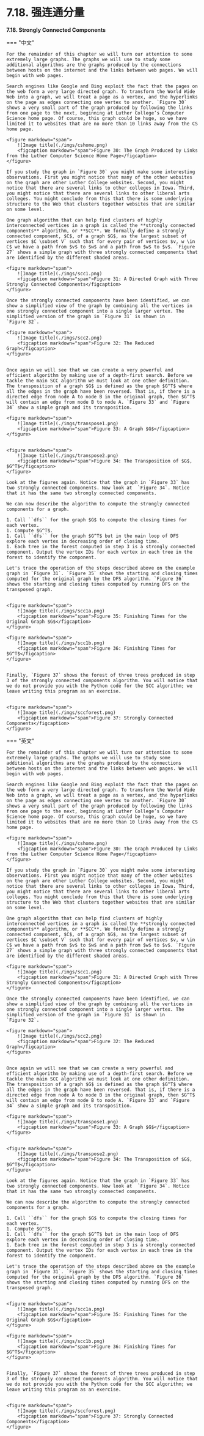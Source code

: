 # 7.18. 强连通分量

**7.18. Strongly Connected Components**

=== "中文"


    For the remainder of this chapter we will turn our attention to some extremely large graphs. The graphs we will use to study some additional algorithms are the graphs produced by the connections between hosts on the internet and the links between web pages. We will begin with web pages.
    
    Search engines like Google and Bing exploit the fact that the pages on the web form a very large directed graph. To transform the World Wide Web into a graph, we will treat a page as a vertex, and the hyperlinks on the page as edges connecting one vertex to another. `Figure 30` shows a very small part of the graph produced by following the links from one page to the next, beginning at Luther College’s Computer Science home page. Of course, this graph could be huge, so we have limited it to websites that are no more than 10 links away from the CS home page.
    
    <figure markdown="span">
        ![Image title](./imgs/cshome.png)
        <figcaption markdown="span">Figure 30: The Graph Produced by Links from the Luther Computer Science Home Page</figcaption>
    </figure>
    
    If you study the graph in `Figure 30` you might make some interesting observations. First you might notice that many of the other websites on the graph are other Luther College websites. Second, you might notice that there are several links to other colleges in Iowa. Third, you might notice that there are several links to other liberal arts colleges. You might conclude from this that there is some underlying structure to the Web that clusters together websites that are similar on some level.
    
    One graph algorithm that can help find clusters of highly interconnected vertices in a graph is called the **strongly connected components** algorithm, or **SCC**. We formally define a strongly connected component, $C$, of a graph $G$, as the largest subset of vertices $C \subset V` such that for every pair of vertices $v, w \in C$ we have a path from $v$ to $w$ and a path from $w$ to $v$. `Figure 27` shows a simple graph with three strongly connected components that are identified by the different shaded areas.
    
    <figure markdown="span">
        ![Image title](./imgs/scc1.png)
        <figcaption markdown="span">Figure 31: A Directed Graph with Three Strongly Connected Components</figcaption>
    </figure>
    
    Once the strongly connected components have been identified, we can show a simplified view of the graph by combining all the vertices in one strongly connected component into a single larger vertex. The simplified version of the graph in `Figure 31` is shown in `Figure 32`.
    
    <figure markdown="span">
        ![Image title](./imgs/scc2.png)
        <figcaption markdown="span">Figure 32: The Reduced Graph</figcaption>
    </figure>
    
    
    Once again we will see that we can create a very powerful and efficient algorithm by making use of a depth-first search. Before we tackle the main SCC algorithm we must look at one other definition. The transposition of a graph $G$ is defined as the graph $G^T$ where all the edges in the graph have been reversed. That is, if there is a directed edge from node A to node B in the original graph, then $G^T$ will contain an edge from node B to node A. `Figure 33` and `Figure 34` show a simple graph and its transposition.
    
    <figure markdown="span">
        ![Image title](./imgs/transpose1.png)
        <figcaption markdown="span">Figure 33: A Graph $G$</figcaption>
    </figure>
       
    
    <figure markdown="span">
        ![Image title](./imgs/transpose2.png)
        <figcaption markdown="span">Figure 34: The Transposition of $G$, $G^T$</figcaption>
    </figure>
    
    Look at the figures again. Notice that the graph in `Figure 33` has two strongly connected components. Now look at  `Figure 34`. Notice that it has the same two strongly connected components.
    
    We can now describe the algorithm to compute the strongly connected components for a graph.
    
    1. Call ``dfs`` for the graph $G$ to compute the closing times for each vertex.
    1. Compute $G^T$.
    1. Call ``dfs`` for the graph $G^T$ but in the main loop of DFS explore each vertex in decreasing order of closing time.
    1. Each tree in the forest computed in step 3 is a strongly connected component. Output the vertex IDs for each vertex in each tree in the forest to identify the component.
    
    Let's trace the operation of the steps described above on the example graph in `Figure 31`. `Figure 35` shows the starting and closing times computed for the original graph by the DFS algorithm. `Figure 36` shows the starting and closing times computed by running DFS on the transposed graph.
    
    
    <figure markdown="span">
        ![Image title](./imgs/scc1a.png)
        <figcaption markdown="span">Figure 35: Finishing Times for the Original Graph $G$</figcaption>
    </figure>
    
    <figure markdown="span">
        ![Image title](./imgs/scc1b.png)
        <figcaption markdown="span">Figure 36: Finishing Times for $G^T$</figcaption>
    </figure>
    
    
    Finally, `Figure 37` shows the forest of three trees produced in step 3 of the strongly connected components algorithm. You will notice that we do not provide you with the Python code for the SCC algorithm; we leave writing this program as an exercise.
    
    
    <figure markdown="span">
        ![Image title](./imgs/sccforest.png)
        <figcaption markdown="span">Figure 37: Strongly Connected Components</figcaption>
    </figure>

=== "英文"


    For the remainder of this chapter we will turn our attention to some extremely large graphs. The graphs we will use to study some additional algorithms are the graphs produced by the connections between hosts on the internet and the links between web pages. We will begin with web pages.
    
    Search engines like Google and Bing exploit the fact that the pages on the web form a very large directed graph. To transform the World Wide Web into a graph, we will treat a page as a vertex, and the hyperlinks on the page as edges connecting one vertex to another. `Figure 30` shows a very small part of the graph produced by following the links from one page to the next, beginning at Luther College’s Computer Science home page. Of course, this graph could be huge, so we have limited it to websites that are no more than 10 links away from the CS home page.
    
    <figure markdown="span">
        ![Image title](./imgs/cshome.png)
        <figcaption markdown="span">Figure 30: The Graph Produced by Links from the Luther Computer Science Home Page</figcaption>
    </figure>
    
    If you study the graph in `Figure 30` you might make some interesting observations. First you might notice that many of the other websites on the graph are other Luther College websites. Second, you might notice that there are several links to other colleges in Iowa. Third, you might notice that there are several links to other liberal arts colleges. You might conclude from this that there is some underlying structure to the Web that clusters together websites that are similar on some level.
    
    One graph algorithm that can help find clusters of highly interconnected vertices in a graph is called the **strongly connected components** algorithm, or **SCC**. We formally define a strongly connected component, $C$, of a graph $G$, as the largest subset of vertices $C \subset V` such that for every pair of vertices $v, w \in C$ we have a path from $v$ to $w$ and a path from $w$ to $v$. `Figure 27` shows a simple graph with three strongly connected components that are identified by the different shaded areas.
    
    <figure markdown="span">
        ![Image title](./imgs/scc1.png)
        <figcaption markdown="span">Figure 31: A Directed Graph with Three Strongly Connected Components</figcaption>
    </figure>
    
    Once the strongly connected components have been identified, we can show a simplified view of the graph by combining all the vertices in one strongly connected component into a single larger vertex. The simplified version of the graph in `Figure 31` is shown in `Figure 32`.
    
    <figure markdown="span">
        ![Image title](./imgs/scc2.png)
        <figcaption markdown="span">Figure 32: The Reduced Graph</figcaption>
    </figure>
    
    
    Once again we will see that we can create a very powerful and efficient algorithm by making use of a depth-first search. Before we tackle the main SCC algorithm we must look at one other definition. The transposition of a graph $G$ is defined as the graph $G^T$ where all the edges in the graph have been reversed. That is, if there is a directed edge from node A to node B in the original graph, then $G^T$ will contain an edge from node B to node A. `Figure 33` and `Figure 34` show a simple graph and its transposition.
    
    <figure markdown="span">
        ![Image title](./imgs/transpose1.png)
        <figcaption markdown="span">Figure 33: A Graph $G$</figcaption>
    </figure>
       
    
    <figure markdown="span">
        ![Image title](./imgs/transpose2.png)
        <figcaption markdown="span">Figure 34: The Transposition of $G$, $G^T$</figcaption>
    </figure>
    
    Look at the figures again. Notice that the graph in `Figure 33` has two strongly connected components. Now look at  `Figure 34`. Notice that it has the same two strongly connected components.
    
    We can now describe the algorithm to compute the strongly connected components for a graph.
    
    1. Call ``dfs`` for the graph $G$ to compute the closing times for each vertex.
    1. Compute $G^T$.
    1. Call ``dfs`` for the graph $G^T$ but in the main loop of DFS explore each vertex in decreasing order of closing time.
    1. Each tree in the forest computed in step 3 is a strongly connected component. Output the vertex IDs for each vertex in each tree in the forest to identify the component.
    
    Let's trace the operation of the steps described above on the example graph in `Figure 31`. `Figure 35` shows the starting and closing times computed for the original graph by the DFS algorithm. `Figure 36` shows the starting and closing times computed by running DFS on the transposed graph.
    
    
    <figure markdown="span">
        ![Image title](./imgs/scc1a.png)
        <figcaption markdown="span">Figure 35: Finishing Times for the Original Graph $G$</figcaption>
    </figure>
    
    <figure markdown="span">
        ![Image title](./imgs/scc1b.png)
        <figcaption markdown="span">Figure 36: Finishing Times for $G^T$</figcaption>
    </figure>
    
    
    Finally, `Figure 37` shows the forest of three trees produced in step 3 of the strongly connected components algorithm. You will notice that we do not provide you with the Python code for the SCC algorithm; we leave writing this program as an exercise.
    
    
    <figure markdown="span">
        ![Image title](./imgs/sccforest.png)
        <figcaption markdown="span">Figure 37: Strongly Connected Components</figcaption>
    </figure>